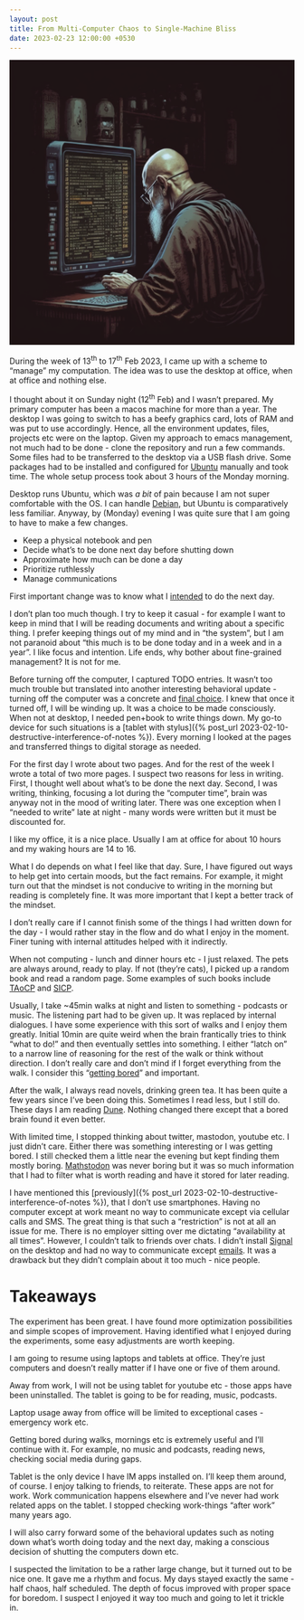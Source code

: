 ```yaml
---
layout: post
title: From Multi-Computer Chaos to Single-Machine Bliss
date: 2023-02-23 12:00:00 +0530
---
```

![old person using computer](/assets/images/multiple-computers-to-single-machine-1.png)

During the week of 13<sup>th</sup> to 17<sup>th</sup> Feb 2023, I came up with a scheme to “manage” my computation. The idea was to use the desktop at office, when at office and nothing else.

I thought about it on Sunday night (12<sup>th</sup> Feb) and I wasn’t prepared. My primary computer has been a macos machine for more than a year. The desktop I was going to switch to has a beefy graphics card, lots of RAM and was put to use accordingly. Hence, all the environment updates, files, projects etc were on the laptop. Given my approach to emacs management, not much had to be done - clone the repository and run a few commands. Some files had to be transferred to the desktop via a USB flash drive. Some packages had to be installed and configured for [Ubuntu](https://ubuntu.com/) manually and took time. The whole setup process took about 3 hours of the Monday morning.

Desktop runs Ubuntu, which was _a bit_ of pain because I am not super comfortable with the OS. I can handle [Debian](https://www.debian.org), but Ubuntu is comparatively less familiar. Anyway, by (Monday) evening I was quite sure that I am going to have to make a few changes.

- Keep a physical notebook and pen
- Decide what’s to be done next day before shutting down
- Approximate how much can be done a day
- Prioritize ruthlessly
- Manage communications

First important change was to know what I [intended](/productivity/2021/04/12/deep-work-summary-ch-3.html) to do the next day.

I don’t plan too much though. I try to keep it casual - for example I want to keep in mind that I will be reading documents and writing about a specific thing. I prefer keeping things out of my mind and in “the system”, but I am not paranoid about “this much is to be done today and in a week and in a year”. I like focus and intention. Life ends, why bother about fine-grained management? It is not for me.

Before turning off the computer, I captured TODO entries. It wasn’t too much trouble but translated into another interesting behavioral update - turning off the computer was a concrete and [final choice](/productivity/2021/04/19/deep-work-summary-ch-4.html). I knew that once it turned off, I will be winding up. It was a choice to be made consciously. When not at desktop, I needed pen+book to write things down. My go-to device for such situations is a [tablet with stylus]({% post_url 2023-02-10-destructive-interference-of-notes %}). Every morning I looked at the pages and transferred things to digital storage as needed.

For the first day I wrote about two pages. And for the rest of the week I wrote a total of two more pages. I suspect two reasons for less in writing. First, I thought well about what’s to be done the next day. Second, I was writing, thinking, focusing a lot during the “computer time”, brain was anyway not in the mood of writing later. There was one exception when I “needed to write” late at night - many words were written but it must be discounted for.

I like my office, it is a nice place. Usually I am at office for about 10 hours and my waking hours are 14 to 16.

What I do depends on what I feel like that day. Sure, I have figured out ways to help get into certain moods, but the fact remains. For example, it might turn out that the mindset is not conducive to writing in the morning but reading is completely fine. It was more important that I kept a better track of the mindset.

I don’t really care if I cannot finish some of the things I had written down for the day - I would rather stay in the flow and do what I enjoy in the moment. Finer tuning with internal attitudes helped with it indirectly.

When not computing - lunch and dinner hours etc - I just relaxed. The pets are always around, ready to play. If not (they’re cats), I picked up a random book and read a random page. Some examples of such books include [TAoCP](https://en.wikipedia.org/wiki/The_Art_of_Computer_Programming) and [SICP](https://en.wikipedia.org/wiki/Structure_and_Interpretation_of_Computer_Programs).

Usually, I take ~45min walks at night and listen to something - podcasts or music. The listening part had to be given up. It was replaced by internal dialogues. I have some experience with this sort of walks and I enjoy them greatly. Initial 10min are quite weird when the brain frantically tries to think “what to do!” and then eventually settles into something. I either “latch on” to a narrow line of reasoning for the rest of the walk or think without direction. I don’t really care and don’t mind if I forget everything from the walk. I consider this “[getting bored](/productivity/2021/04/24/deep-work-summary-ch-5.html)” and important.

After the walk, I always read novels, drinking green tea. It has been quite a few years since I’ve been doing this. Sometimes I read less, but I still do. These days I am reading [Dune](https://en.wikipedia.org/wiki/Dune_(novel)). Nothing changed there except that a bored brain found it even better.

With limited time, I stopped thinking about twitter, mastodon, youtube etc. I just didn’t care. Either there was something interesting or I was getting bored. I still checked them a little near the evening but kept finding them mostly boring. [Mathstodon](https://mathstodon.xyz/) was never boring but it was so much information that I had to filter what is worth reading and have it stored for later reading.

I have mentioned this [previously]({% post_url 2023-02-10-destructive-interference-of-notes %}), that I don’t use smartphones. Having no computer except at work meant no way to communicate except via cellular calls and SMS. The great thing is that such a “restriction” is not at all an issue for me. There is no employer sitting over me dictating “availability at all times”. However, I couldn’t talk to friends over chats. I didn’t install [Signal](https://en.wikipedia.org/wiki/Signal_(software)) on the desktop and had no way to communicate except [emails](https://en.wikipedia.org/wiki/Email). It was a drawback but they didn’t complain about it too much - nice people.

# Takeaways
The experiment has been great. I have found more optimization possibilities and simple scopes of improvement. Having identified what I enjoyed during the experiments, some easy adjustments are worth keeping.

I am going to resume using laptops and tablets at office. They’re just computers and doesn’t really matter if I have one or five of them around.

Away from work, I will not be using tablet for youtube etc - those apps have been uninstalled. The tablet is going to be for reading, music, podcasts.

Laptop usage away from office will be limited to exceptional cases - emergency work etc.

Getting bored during walks, mornings etc is extremely useful and I’ll continue with it. For example, no music and podcasts, reading news, checking social media during gaps.

Tablet is the only device I have IM apps installed on. I’ll keep them around, of course. I enjoy talking to friends, to reiterate. These apps are not for work. Work communication happens elsewhere and I’ve never had work related apps on the tablet. I stopped checking work-things “after work” many years ago.

I will also carry forward some of the behavioral updates such as noting down what’s worth doing today and the next day, making a conscious decision of shutting the computers down etc.

I suspected the limitation to be a rather large change, but it turned out to be nice one. It gave me a rhythm and focus. My days stayed exactly the same - half chaos, half scheduled. The depth of focus improved with proper space for boredom. I suspect I enjoyed it way too much and going to let it trickle in.
